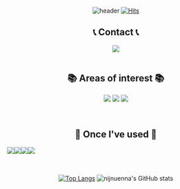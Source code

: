 
<div align="center">
  
 ![header](https://capsule-render.vercel.app/api?type=waving&color=timeGradient&text=Welcome%20to%20my%20GitHub%20👋&animation=twinkling&fontSize=35&fontAlignY=40&fontAlign=70&height=250)
[![Hits](https://hits.seeyoufarm.com/api/count/incr/badge.svg?url=https%3A%2F%2Fgithub.com%2Fgjbae1212%2Fnijnuenna&count_bg=%2314ABE4&title_bg=%235EE2F2&icon=github.svg&icon_color=%23FFFFFF&title=Github&edge_flat=false)]([https://hits.seeyoufarm.com](https://github.com/nijnuenna))
</div>

<div align="center">

## 📞 Contact 📞
<div align="center">
    <a href="mailto:ysung0119@gmail.com">
        <img src="https://img.shields.io/badge/Gmail-EA4335?style=for-the-badge&logo=Gmail&logoColor=white"> 
    </a>
</div><br>


<div align="center">
  
## 📚 Areas of interest 📚
<a href="https://accounts.binance.com/en/register?ref=774365722&gclid=CjwKCAjw6eWnBhAKEiwADpnw9rFvKEnmhBS1wWZlkrY8uEr626fkywtsPgwnL981m2rBasX-O2CGCxoC5DcQAvD_BwE" target="_blank"><img src="https://img.shields.io/badge/Binance-F0B90B?style=for-the-badge&logo=instagram&logoColor=white"/></a>
<a href="https://github.com/nijnuenna" target="_blank"><img src="https://img.shields.io/badge/Github-181717?style=for-the-badge&logo=Github&logoColor=white"/></a>
<img src="https://img.shields.io/badge/Jupyter-F37626?style=for-the-badge&logo=Jupyter&logoColor=white">
</div>

</div><br>

<div align="center">

    
## 🔨 Once I've used 🔨
<div style="display:flex; flex-direction:row;">

 <img src="https://img.shields.io/badge/mysql-4479A1?style=for-the-badge&logo=mysql&logoColor=white"> 
    <img src="https://img.shields.io/badge/linux-FCC624?style=for-the-badge&logo=linux&logoColor=black"> 
    <img src="https://img.shields.io/badge/python-3776AB?style=for-the-badge&logo=python&logoColor=white">
    <img src="https://img.shields.io/badge/Rstudio-75AADB?style=for-the-badge&logo=python&logoColor=white">
   
</div><br>
</div>


</div><br>


<div align="center">
  
[![Top Langs](https://github-readme-stats.vercel.app/api/top-langs/?username=nijnuenna&layout=compact)](https://github.com/anuraghazra/github-readme-stats)
![nijnuenna's GitHub stats](https://github-readme-stats.vercel.app/api?username=nijnuenna&show_icons=true&theme=radical)

</div><br>


